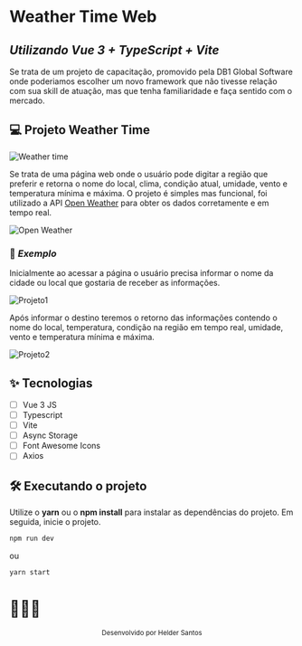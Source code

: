 # Weather Time Web

## *Utilizando Vue 3 + TypeScript + Vite*

Se trata de um projeto de capacitação, promovido pela DB1 Global Software onde poderiamos escolher um novo framework que não tivesse relação com sua skill de atuação, mas que tenha familiaridade e faça sentido com o mercado.

## 💻 Projeto Weather Time 

![Weather time](https://github.com/helderrsantos/helderrsantos/assets/106779562/2817a348-1300-45c5-ad64-f07330d1d26e)

Se trata de uma página web onde o usuário pode digitar a região que preferir e retorna o nome do local, clima, condição atual, umidade, vento e temperatura mínima e máxima. O projeto é simples mas funcional, foi utilizado a API [Open Weather](https://openweathermap.org/) para obter os dados corretamente e em tempo real.

![Open Weather](https://github.com/helderrsantos/helderrsantos/assets/106779562/a8b12988-6946-48b1-a180-42b86d5fc7b0)

### 🔖 *Exemplo*

Inicialmente ao acessar a página o usuário precisa informar o nome da cidade ou local que gostaria de receber as informações.

![Projeto1](https://github.com/helderrsantos/helderrsantos/assets/106779562/1a6110fe-03fc-4a65-be5d-1ad64db8f77d)

Após informar o destino teremos o retorno das informações contendo o nome do local, temperatura, condição na região em tempo real, umidade, vento e temperatura mínima e máxima.

![Projeto2](https://github.com/helderrsantos/helderrsantos/assets/106779562/0801c3f6-9f48-4226-a355-dc52899ff434)

## ✨ Tecnologias

-   [ ] Vue 3 JS
-   [ ] Typescript
-   [ ] Vite
-   [ ] Async Storage
-   [ ] Font Awesome Icons
-   [ ] Axios

## :hammer_and_wrench: Executando o projeto

Utilize o **yarn** ou o **npm install** para instalar as dependências do projeto.
Em seguida, inicie o projeto.

```cl
npm run dev
```
ou

```cl
yarn start
```

 
 # 👨🏾‍💻
<div align="center"> 
<small>Desenvolvido por Helder Santos </small>
</div>

